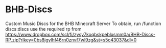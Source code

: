 # BHB-Discs
Custom Music Discs for the BHB Minecraft Server
To obtain, run /function discs:discs
use the required rp from https://www.dropbox.com/scl/fi/zysy7koqbskpeblxsmm0a/BHB-Discs-RP.zip?rlkey=0bs8jgylhf46rn0znvf7wl9zg&st=s5c43037&dl=0
